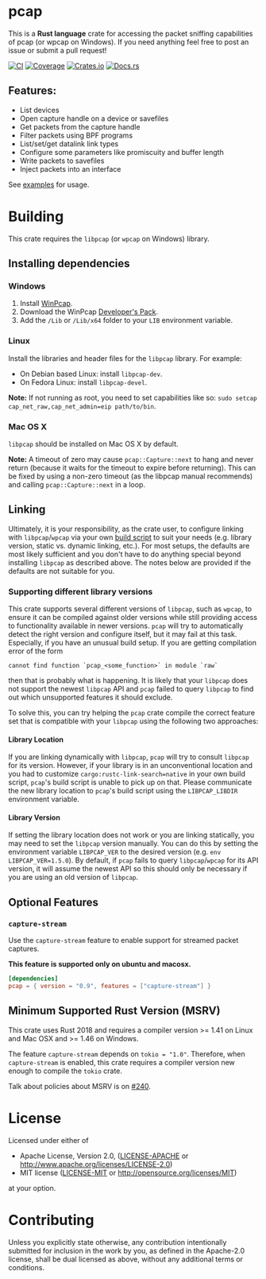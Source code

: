 # pcap

This is a **Rust language** crate for accessing the packet sniffing capabilities of pcap (or wpcap on Windows).
If you need anything feel free to post an issue or submit a pull request!

[![CI](https://github.com/rust-pcap/pcap/workflows/CI/badge.svg)](https://github.com/rust-pcap/pcap/actions/workflows/ci.yml)
[![Coverage](https://rust-pcap.github.io/pcap/badges/flat.svg)](https://rust-pcap.github.io/pcap/index.html)
[![Crates.io](https://img.shields.io/crates/v/pcap.svg)](https://crates.io/crates/pcap)
[![Docs.rs](https://docs.rs/pcap/badge.svg)](https://docs.rs/pcap)

## Features:

* List devices
* Open capture handle on a device or savefiles
* Get packets from the capture handle
* Filter packets using BPF programs
* List/set/get datalink link types
* Configure some parameters like promiscuity and buffer length
* Write packets to savefiles
* Inject packets into an interface

See [examples](examples) for usage.

# Building

This crate requires the `libpcap` (or `wpcap` on Windows) library.

## Installing dependencies

### Windows

1. Install [WinPcap](http://www.winpcap.org/install/default.htm).
2. Download the WinPcap [Developer's Pack](https://www.winpcap.org/devel.htm).
3. Add the `/Lib` or `/Lib/x64` folder to your `LIB` environment variable.

### Linux

Install the libraries and header files for the `libpcap` library. For example:

- On Debian based Linux: install `libpcap-dev`.
- On Fedora Linux: install `libpcap-devel`.

**Note:** If not running as root, you need to set capabilities like so: `sudo setcap cap_net_raw,cap_net_admin=eip path/to/bin`.

### Mac OS X

`libpcap` should be installed on Mac OS X by default.

**Note:** A timeout of zero may cause ```pcap::Capture::next``` to hang and never return (because it waits for the timeout to expire before returning). This can be fixed by using a non-zero timeout (as the libpcap manual recommends) and calling ```pcap::Capture::next``` in a loop.

## Linking

Ultimately, it is your responsibility, as the crate user, to configure linking with `libpcap`/`wpcap` via your own [build script](https://doc.rust-lang.org/cargo/reference/build-scripts.html) to suit your needs (e.g. library version, static vs. dynamic linking, etc.). For most setups, the defaults are most likely sufficient and you don't have to do anything special beyond installing `libpcap` as described above. The notes below are provided if the defaults are not suitable for you.

### Supporting different library versions

This crate supports several different versions of `libpcap`, such as `wpcap`, to ensure it can be compiled against older versions while still providing access to functionality available in newer versions. `pcap` will try to automatically detect the right version and configure itself, but it may fail at this task. Especially, if you have an unusual build setup. If you are getting compilation error of the form
``` text
cannot find function `pcap_<some_function>` in module `raw`
```
then that is probably what is happening. It is likely that your `libpcap` does not support the newest `libpcap` API and `pcap` failed to query `libpcap` to find out which unsupported features it should exclude.

To solve this, you can try helping the `pcap` crate compile the correct feature set that is compatible with your `libpcap` using the following two approaches:

#### Library Location

If you are linking dynamically with `libpcap`, `pcap` will try to consult `libpcap` for its version. However, if your library is in an unconventional location and you had to customize `cargo:rustc-link-search=native` in your own build script, `pcap`'s build script is unable to pick up on that. Please communicate the new library location to `pcap`'s build script using the `LIBPCAP_LIBDIR` environment variable.

#### Library Version

If setting the library location does not work or you are linking statically, you may need to set the `libpcap` version manually. You can do this by setting the environment variable `LIBPCAP_VER` to the desired version (e.g. `env LIBPCAP_VER=1.5.0`). By default, if `pcap` fails to query `libpcap`/`wpcap` for its API version, it will assume the newest API so this should only be necessary if you are using an old version of `libpcap`.

## Optional Features

### `capture-stream`

Use the `capture-stream` feature to enable support for streamed packet captures.

**This feature is supported only on ubuntu and macosx.**

```toml
[dependencies]
pcap = { version = "0.9", features = ["capture-stream"] }
```

## Minimum Supported Rust Version (MSRV)

This crate uses Rust 2018 and requires a compiler version >= 1.41 on Linux and Mac OSX and >= 1.46 on Windows.

The feature `capture-stream` depends on `tokio = "1.0"`. Therefore, when `capture-stream` is enabled, this crate requires a compiler version new enough to compile the `tokio` crate.

Talk about policies about MSRV is on [#240](https://github.com/rust-pcap/pcap/discussions/240).

# License

Licensed under either of

 * Apache License, Version 2.0, ([LICENSE-APACHE](LICENSE-APACHE) or http://www.apache.org/licenses/LICENSE-2.0)
 * MIT license ([LICENSE-MIT](LICENSE-MIT) or http://opensource.org/licenses/MIT)

at your option.

# Contributing

Unless you explicitly state otherwise, any contribution intentionally
submitted for inclusion in the work by you, as defined in the Apache-2.0
license, shall be dual licensed as above, without any additional terms or
conditions.
